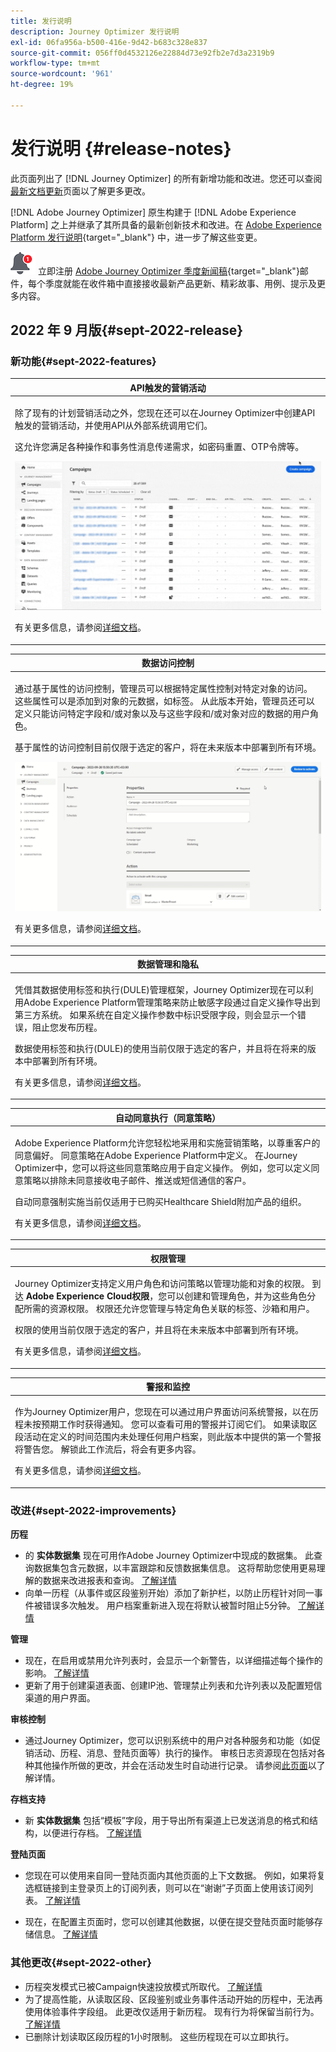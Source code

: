 ```yaml
---
title: 发行说明
description: Journey Optimizer 发行说明
exl-id: 06fa956a-b500-416e-9d42-b683c328e837
source-git-commit: 056ff0d4532126e22884d73e92fb2e7d3a2319b9
workflow-type: tm+mt
source-wordcount: '961'
ht-degree: 19%

---
```


# 发行说明 {#release-notes}

此页面列出了 [!DNL Journey Optimizer] 的所有新增功能和改进。您还可以查阅[最新文档更新](documentation-updates.md)页面以了解更多更改。

[!DNL Adobe Journey Optimizer] 原生构建于 [!DNL Adobe Experience Platform] 之上并继承了其所具备的最新创新技术和改进。在 [Adobe Experience Platform 发行说明](https://experienceleague.adobe.com/docs/experience-platform/release-notes/latest.html?lang=zh-Hans){target=&quot;_blank&quot;} 中，进一步了解这些变更。

![新闻稿](../assets/do-not-localize/nl-icon.png) 立即注册 [Adobe Journey Optimizer 季度新闻稿](https://www.adobe.com/subscription/Adobe_Journey_Optimizer_NL.html){target=&quot;_blank&quot;}邮件，每个季度就能在收件箱中直接接收最新产品更新、精彩故事、用例、提示及更多内容。

## 2022 年 9 月版{#sept-2022-release}

### 新功能{#sept-2022-features}


<!--
<table>
<thead>
<tr>
<th><strong>Dynamic content & new conditional rule builder</strong><br/></th>
</tr>
</thead>
<tbody>
<tr>
<td>
<p>You can now create dynamic content to adapt the content of your messages based on conditional rules.</p> 
<p>Conditional rules are created using a visual rule builder within the Expression Editor, where you can store them for further reuse across your journeys and campaigns.</p>
<img src="assets/do-not-localize/dynamic-content.gif"/>
<p>For more information, refer to the <a href="../personalization/get-started-dynamic-content.md">detailed documentation</a>.
</td>
</tr>
</tbody>
</table>
-->

<table>
<thead>
<tr>
<th><strong>API触发的营销活动</strong><br/></th>
</tr>
</thead>
<tbody>
<tr>
<td>
<p>除了现有的计划营销活动之外，您现在还可以在Journey Optimizer中创建API触发的营销活动，并使用API从外部系统调用它们。</p>
<p>这允许您满足各种操作和事务性消息传递需求，如密码重置、OTP令牌等。</p>
<img src="assets/do-not-localize/api-triggered.gif"/>
<p>有关更多信息，请参阅<a href="../campaigns/api-triggered-campaigns.md">详细文档</a>。
</td>
</tr>
</tbody>
</table>

<table>
<thead>
<tr>
<th><strong>数据访问控制</strong><br/></th>
</tr>
</thead>
<tbody>
<tr>
<td>
<p>通过基于属性的访问控制，管理员可以根据特定属性控制对特定对象的访问。 这些属性可以是添加到对象的元数据，如标签。 从此版本开始，管理员还可以定义只能访问特定字段和/或对象以及与这些字段和/或对象对应的数据的用户角色。</p>
<p> 基于属性的访问控制目前仅限于选定的客户，将在未来版本中部署到所有环境。</p>
<img src="assets/do-not-localize/olac.gif"/>
<p>有关更多信息，请参阅<a href="../administration/object-based-access.md">详细文档</a>。
</td>
</tr>
</tbody>
</table>


<table>
<thead>
<tr>
<th><strong>数据管理和隐私</strong><br/></th>
</tr>
</thead>
<tbody>
<tr>
<td>
<p>凭借其数据使用标签和执行(DULE)管理框架，Journey Optimizer现在可以利用Adobe Experience Platform管理策略来防止敏感字段通过自定义操作导出到第三方系统。 如果系统在自定义操作参数中标识受限字段，则会显示一个错误，阻止您发布历程。</p>
<p>数据使用标签和执行(DULE)的使用当前仅限于选定的客户，并且将在将来的版本中部署到所有环境。</p>
<p>有关更多信息，请参阅<a href="../action/action-privacy.md">详细文档</a>。
</td>
</tr>
</tbody>
</table>

<table>
<thead>
<tr>
<th><strong>自动同意执行（同意策略）</strong><br/></th>
</tr>
</thead>
<tbody>
<tr>
<td>
<p>Adobe Experience Platform允许您轻松地采用和实施营销策略，以尊重客户的同意偏好。 同意策略在Adobe Experience Platform中定义。 在Journey Optimizer中，您可以将这些同意策略应用于自定义操作。 例如，您可以定义同意策略以排除未同意接收电子邮件、推送或短信通信的客户。
<p>自动同意强制实施当前仅适用于已购买Healthcare Shield附加产品的组织。</p>
<p>有关更多信息，请参阅<a href="../action/consent.md">详细文档</a>。
</td>
</tr>
</tbody>
</table>

<table>
<thead>
<tr>
<th><strong>权限管理</strong><br/></th>
</tr>
</thead>
<tbody>
<tr>
<td>
<p>Journey Optimizer支持定义用户角色和访问策略以管理功能和对象的权限。 到达 <strong>Adobe Experience Cloud权限</strong>，您可以创建和管理角色，并为这些角色分配所需的资源权限。 权限还允许您管理与特定角色关联的标签、沙箱和用户。</p>
<p> 权限的使用当前仅限于选定的客户，并且将在未来版本中部署到所有环境。</p>
<p>有关更多信息，请参阅<a href="../administration/attribute-based-access.md">详细文档</a>。
</td>
</tr>
</tbody>
</table>

<table>
<thead>
<tr>
<th><strong>警报和监控</strong><br/></th>
</tr>
</thead>
<tbody>
<tr>
<td>
<p>作为Journey Optimizer用户，您现在可以通过用户界面访问系统警报，以在历程未按预期工作时获得通知。 您可以查看可用的警报并订阅它们。 如果读取区段活动在定义的时间范围内未处理任何用户档案，则此版本中提供的第一个警报将警告您。 解锁此工作流后，将会有更多内容。</p>
<p>有关更多信息，请参阅<a href="../reports/alerts.md">详细文档</a>。
</td>
</tr>
</tbody>
</table>


<!--table>
<thead>
<tr>
<th><strong>Data Hygiene</strong><br/></th>
</tr>
</thead>
<tbody>
<tr>
<td>
<p>Adobe Experience Platform provides a suite of data hygiene capabilities that allow you manage your stored data through programmatic deletions of consumer records and datasets. This capability is now available for Adobe Journey Optimizer. </p>
<p>You can manage your data stores to ensure that information is used as expected, is updated when incorrect data needs fixing, and is deleted when organizational policies deem it necessary.</p>
<p><strong>Caution</strong> - Data Hygiene capabilities are currently only available for organizations that have purchased the Healthcare Shield add-on offering.</p>
<p>For more information, refer to the <a href="../building-journeys/read-segment.md#configuring-segment-trigger-activity">detailed documentation</a>.
</td>
</tr>
</tbody>
</table-->

### 改进{#sept-2022-improvements}

**历程**

* 的 **实体数据集** 现在可用作Adobe Journey Optimizer中现成的数据集。 此查询数据集包含元数据，以丰富跟踪和反馈数据集信息。 这将帮助您使用更易理解的数据来改进报表和查询。 [了解详情](../start/datasets-query-examples.md#entity-dataset)
* 向单一历程（从事件或区段鉴别开始）添加了新护栏，以防止历程针对同一事件被错误多次触发。 用户档案重新进入现在将默认被暂时阻止5分钟。 [了解详情](../start/guardrails.md#events-g)

**管理**

* 现在，在启用或禁用允许列表时，会显示一个新警告，以详细描述每个操作的影响。 [了解详情](../configuration/allow-list.md#enable-allow-list)
* 更新了用于创建渠道表面、创建IP池、管理禁止列表和允许列表以及配置短信渠道的用户界面。
<!--* Now when creating the first channel surface for a given subdomain, the processing time will take 10 minutes to 10 days, and only up to 3 hours for subsequent surfaces using that subdomain. Learn more
* Now when downloading the suppression list as a CSV file, you can choose the file that was previously generated, or generate a new file.
* The user interface for creating landing page presets and landing page subdomains has been improved. Learn more -->

**审核控制**

* 通过Journey Optimizer，您可以识别系统中的用户对各种服务和功能（如促销活动、历程、消息、登陆页面等）执行的操作。 审核日志资源现在包括对各种其他操作所做的更改，并会在活动发生时自动进行记录。 请参阅[此页面](../privacy/audit-logs.md)以了解详情。

**存档支持**

* 新 **实体数据集** 包括“模板”字段，用于导出所有渠道上已发送消息的格式和结构，以便进行存档。 [了解详情](../configuration/archiving-support.md)

**登陆页面**

* 您现在可以使用来自同一登陆页面内其他页面的上下文数据。 例如，如果将复选框链接到主登录页上的订阅列表，则可以在“谢谢”子页面上使用该订阅列表。 [了解详情](../landing-pages/lp-content.md#use-primary-page-context)

* 现在，在配置主页面时，您可以创建其他数据，以便在提交登陆页面时能够存储信息。 [了解详情](../landing-pages/lp-content.md#use-additional-data)

<!--* You can now use information that was submitted on a landing page to send communications to your customers. For example, if a user subscribes to a given subscription list, you can leverage that information to send an email recommending other subscription lists to that user.-->

### 其他更改{#sept-2022-other}

* 历程突发模式已被Campaign快速投放模式所取代。 [了解详情](../campaigns/create-campaign.md#rapid-delivery)
* 为了提高性能，从读取区段、区段鉴别或业务事件活动开始的历程中，无法再使用体验事件字段组。 此更改仅适用于新历程。 现有行为将保留当前行为。 [了解详情](../start/guardrails.md#expression-editor)
* 已删除计划读取区段历程的1小时限制。 这些历程现在可以立即执行。

